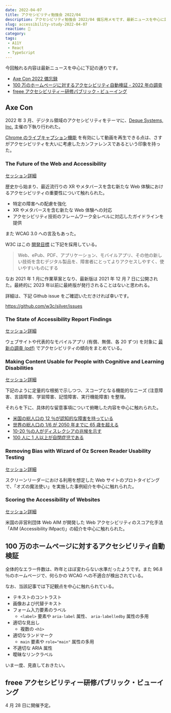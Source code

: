 ```yaml
---
date: 2022-04-07
title: アクセシビリティ勉強会 2022/04
description: アクセシビリティ勉強会 2022/04 備忘用メモです、最新ニュースを中心に記録しています。
slug: accessibility-study-2022-04-07
reaction: 🤖
category: 
tags: 
 - A11Y
 - React
 - TypeScript
---
```


今回触れる内容は最新ニュースを中心に下記の通りです。

- [Axe Con 2022 備忘録](https://www.deque.com/axe-con/)
- [100 万のホームページに対するアクセシビリティ自動検証 - 2022 年の調査](https://accessible-usable.net/2022/04/entry_220407.html)
- [freee アクセシビリティー研修パブリック・ビューイング](https://freee.connpass.com/event/244031/)

## Axe Con

2022 年 3 月、デジタル領域のアクセシビリティをテーマに、[Deque Systems, Inc.](https://deque.com/) 主催の下執り行われた。

[Chrome のライブキャプション機能](https://blog.google/products/chrome/live-caption-chrome/) を有効にして動画を再生できる点は、さすがアクセシビリティを大いに考慮したカンファレンスであるという印象を持った。

### The Future of the Web and Accessibility

[セッション詳細](https://www.deque.com/axe-con/sessions/opening-keynote/)

歴史から始まり、最近流行りの XR やメタバースを含む新たな Web 体験におけるアクセシビリティの重要性について触れられた。

- 特定の障害への配慮を強化
- XR やメタバースを含む新たな Web 体験への対応
- アクセシビリティ技術のフレームワーク全レベルに対応したガイドラインを提供

また WCAG 3.0 への言及もあった。

W3C はこの [開発目標](https://www.w3.org/TR/wcag-3.0/#:~:text=1.3-,Goals%20and%20Requirements,-The%20goal%20of) に下記を採用している。

> Web、ePub、PDF、アプリケーション、モバイルアプリ、その他の新しい技術を含むデジタル製品を、障害者にとってよりアクセスしやすく、使いやすいものにする

なお 2021 年 1 月に作業草案となり、最新版は 2021 年 12 月 7 日に公開された。最終的に 2023 年以前に最終版が発行されることはないと思われる。

詳細は、下記 Github issue をご確認いただきければ幸いです。

https://github.com/w3c/silver/issues

### The State of Accessibility Report Findings

[セッション詳細](https://www.deque.com/axe-con/sessions/the-state-of-accessibility-report-findings/)

ウェブサイトや代表的なモバイルアプリ (有償、無償、各 20 ずつ) を対象に [最新の調査 (pdf)](https://pages.diamond.la/hubfs/SOAR%20/SOAR%202021/FINAL%20DOCUMENTS/2021%20Diamond%20State%20of%20Accessibility%20Report.pdf) でアクセシビリティの傾向をまとめている。

### Making Content Usable for People with Cognitive and Learning Disabilities

[セッション詳細](https://www.deque.com/axe-con/sessions/making-content-usable-for-people-with-cognitive-and-learning-disabilities/)

下記のように定量的な根拠で示しつつ、スコープとなる機能的なニーズ (注意障害、言語障害、学習障害、記憶障害、実行機能障害) を整理。

それらを下に、具体的な留意事項について俯瞰した内容を中心に触れられた。

- [米国の総人口の 12 ％が認知的な障害を持っている](https://dhds.cdc.gov/SP?LocationId=59&CategoryId=DISEST&ShowFootnotes=true&showMode=&IndicatorIds=STATTYPE,AGEIND,SEXIND,RACEIND,VETIND&pnl0=Chart,false,YR4,CAT1,BO1,,,,AGEADJPREV&pnl1=Chart,false,YR4,DISSTAT,,,,,PREV&pnl2=Chart,false,YR4,DISSTAT,,,,,AGEADJPREV&pnl3=Chart,false,YR4,DISSTAT,,,,,AGEADJPREV&pnl4=Chart,false,YR4,DISSTAT,,,,,AGEADJPREV)
- [世界の総人口の 1/6 が 2050 年までに 65 歳を超える](https://www.un.org/en/global-issues/ageing)
- [10-20 ％の人がディスレクシアの兆候を示す](http://dyslexia.yale.edu/dyslexia/what-is-dyslexia/)
- [100 人に 1 人以上が自閉症児である](https://www.who.int/news-room/fact-sheets/detail/autism-spectrum-disorders)

### Removing Bias with Wizard of Oz Screen Reader Usability Testing

[セッション詳細](https://www.deque.com/axe-con/sessions/removing-bias-with-wizard-of-oz-screen-reader-usability-testing/)

スクリーンリーダーにおける利用を想定した Web サイトのプロトタイピングで、「オズの魔法使い」を実施した事例紹介を中心に触れられた。

### Scoring the Accessibility of Websites

[セッション詳細](https://www.deque.com/axe-con/sessions/scoring-the-accessibility-of-websites/)

米国の非営利団体 Web AIM が開発した Web アクセシビリティのスコア化手法「AIM (Accessibility IMpact)」の紹介を中心に触れられた。

## 100 万のホームページに対するアクセシビリティ自動検証

全体的なエラー件数は、昨年とほぼ変わらない水準だったようです。また 96.8 ％のホームページで、何らかの WCAG への不適合が検出されている。

なお、当該記事では下記観点を中心に触れられている。

- テキストのコントラスト
- 画像および代替テキスト
- フォーム入力要素のラベル
  - `<label>` 要素や `aria-label` 属性、 `aria-labelledby` 属性の多用
- 適切な見出し
  - 複数の `<h1>`
- 適切なランドマーク
  - `main` 要素や `role="main"` 属性の多用
- 不適切な ARIA 属性
- 曖昧なリンクラベル

いま一度、見直しておきたい。

## freee アクセシビリティー研修パブリック・ビューイング

4 月 28 日に開催予定。
